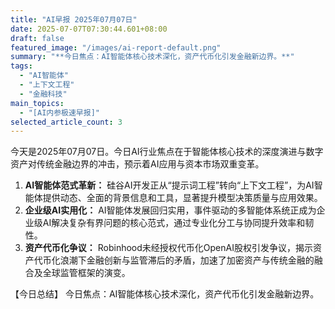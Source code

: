 ```yaml
---
title: "AI早报 2025年07月07日"
date: 2025-07-07T07:30:44.601+08:00
draft: false
featured_image: "/images/ai-report-default.png"
summary: "**今日焦点：AI智能体核心技术深化，资产代币化引发金融新边界。**"
tags: 
  - "AI智能体"
  - "上下文工程"
  - "金融科技"
main_topics: 
  - "[AI内参极速早报]"
selected_article_count: 3
---
```


今天是2025年07月07日。今日AI行业焦点在于智能体核心技术的深度演进与数字资产对传统金融边界的冲击，预示着AI应用与资本市场双重变革。

1.  **AI智能体范式革新：** 硅谷AI开发正从“提示词工程”转向“上下文工程”，为AI智能体提供动态、全面的背景信息和工具，显著提升模型决策质量与应用效果。
2.  **企业级AI实用化：** AI智能体发展回归实用，事件驱动的多智能体系统正成为企业级AI解决复杂有界问题的核心范式，通过专业化分工与协同提升效率和韧性。
3.  **资产代币化争议：** Robinhood未经授权代币化OpenAI股权引发争议，揭示资产代币化浪潮下金融创新与监管滞后的矛盾，加速了加密资产与传统金融的融合及全球监管框架的演变。

【今日总结】
今日焦点：AI智能体核心技术深化，资产代币化引发金融新边界。
